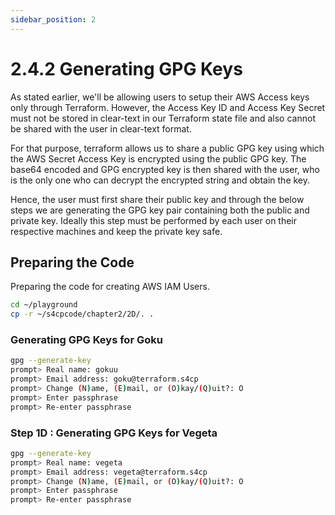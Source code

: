 ```yaml
---
sidebar_position: 2
---
```


# 2.4.2 Generating GPG Keys

As stated earlier, we'll be allowing users to setup their AWS Access keys only through Terraform. However, the Access Key ID and Access Key Secret must not be stored in clear-text in our Terraform state file and also cannot be shared with the user in clear-text format.

For that purpose, terraform allows us to share a public GPG key using which the AWS Secret Access Key is encrypted using the public GPG key. The base64 encoded and GPG encrypted key is then shared with the user, who is the only one who can decrypt the encrypted string and obtain the key.

Hence, the user must first share their public key and through the below steps we are generating the GPG key pair containing both the public and private key. Ideally this step must be performed by each user on their respective machines and keep the private key safe.

## Preparing the Code

Preparing the code for creating AWS IAM Users.

```bash
cd ~/playground
cp -r ~/s4cpcode/chapter2/2D/. .
```

### Generating GPG Keys for Goku

```bash
gpg --generate-key
prompt> Real name: gokuu
prompt> Email address: goku@terraform.s4cp
prompt> Change (N)ame, (E)mail, or (O)kay/(Q)uit?: O
prompt> Enter passphrase
prompt> Re-enter passphrase
```

### Step 1D : Generating GPG Keys for Vegeta

```bash
gpg --generate-key
prompt> Real name: vegeta
prompt> Email address: vegeta@terraform.s4cp
prompt> Change (N)ame, (E)mail, or (O)kay/(Q)uit?: O
prompt> Enter passphrase
prompt> Re-enter passphrase
```
